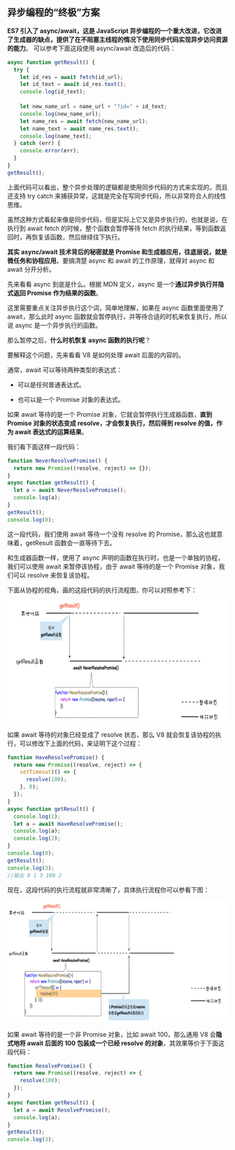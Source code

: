 ## 异步编程的“终极”方案

**ES7 引入了 async/await，这是 JavaScript 异步编程的一个重大改进，它改进了生成器的缺点，提供了在不阻塞主线程的情况下使用同步代码实现异步访问资源的能力**。
可以参考下面这段使用 async/await 改造后的代码：

```javascript
async function getResult() {
  try {
    let id_res = await fetch(id_url);
    let id_text = await id_res.text();
    console.log(id_text);

    let new_name_url = name_url + "?id=" + id_text;
    console.log(new_name_url);
    let name_res = await fetch(new_name_url);
    let name_text = await name_res.text();
    console.log(name_text);
  } catch (err) {
    console.error(err);
  }
}
getResult();
```

上面代码可以看出，整个异步处理的逻辑都是使用同步代码的方式来实现的，而且还支持 try catch 来捕获异常，这就是完全在写同步代码，所以非常符合人的线性思维。

虽然这种方式看起来像是同步代码，但是实际上它又是异步执行的，也就是说，在执行到 await fetch 的时候，整个函数会暂停等待 fetch 的执行结果，等到函数返回时，再恢复该函数，然后继续往下执行。

**其实 async/await 技术背后的秘密就是 Promise 和生成器应用，往底层说，就是微任务和协程应用**。要搞清楚 async 和 await 的工作原理，就得对 async 和 await 分开分析。

先来看看 async 到底是什么。根据 MDN 定义，async 是一个**通过异步执行并隐式返回 Promise 作为结果的函数**。

这里需要重点关注异步执行这个词，简单地理解，如果在 async 函数里面使用了 await，那么此时 async 函数就会暂停执行，并等待合适的时机来恢复执行，所以说 async 是一个异步执行的函数。

那么暂停之后，**什么时机恢复 async 函数的执行呢**？

要解释这个问题，先来看看 V8 是如何处理 await 后面的内容的。

通常，await 可以等待两种类型的表达式：

- 可以是任何普通表达式。

- 也可以是一个 Promise 对象的表达式。

如果 await 等待的是一个 Promise 对象，它就会暂停执行生成器函数，**直到 Promise 对象的状态变成 resolve，才会恢复执行，然后得到 resolve 的值，作为 await 表达式的运算结果**。

我们看下面这样一段代码：

```javascript
function NeverResolvePromise() {
  return new Promise((resolve, reject) => {});
}
async function getResult() {
  let a = await NeverResolvePromise();
  console.log(a);
}
getResult();
console.log(0);
```

这一段代码，我们使用 await 等待一个没有 resolve 的 Promise，那么这也就意味着，getResult 函数会一直等待下去。

和生成器函数一样，使用了 async 声明的函数在执行时，也是一个单独的协程，我们可以使用 await 来暂停该协程，由于 await 等待的是一个 Promise 对象，我们可以 resolve 来恢复该协程。

下面从协程的视角，画的这段代码的执行流程图，你可以对照参考下：

<img src="./image/async-1.jpeg" width = "700" height = "280"/>

如果 await 等待的对象已经变成了 resolve 状态，那么 V8 就会恢复该协程的执行，可以修改下上面的代码，来证明下这个过程：

```javascript
function HaveResolvePromise() {
  return new Promise((resolve, reject) => {
    setTimeout(() => {
      resolve(100);
    }, 0);
  });
}
async function getResult() {
  console.log(1);
  let a = await HaveResolvePromise();
  console.log(a);
  console.log(2);
}
console.log(0);
getResult();
console.log(3);
//输出 0 1 3 100 2
```

现在，这段代码的执行流程就非常清晰了，具体执行流程你可以参看下图：

<img src="./image/async-2.jpeg" width = "700" height = "280"/>

如果 await 等待的是一个非 Promise 对象，比如 await 100，那么通用 V8 会**隐式地将 await 后面的 100 包装成一个已经 resolve 的对象**，其效果等价于下面这段代码：

```javascript
function ResolvePromise() {
  return new Promise((resolve, reject) => {
    resolve(100);
  });
}
async function getResult() {
  let a = await ResolvePromise();
  console.log(a);
}
getResult();
console.log(3);
```
